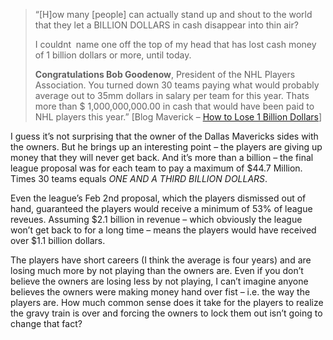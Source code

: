 > “[H]ow many [people] can actually stand up and shout to the world that
> they let a BILLION DOLLARS in cash disappear into thin air?
>
> I couldnt  name one off the top of my head that has lost cash money of
> 1 billion dollars or more, until today.
>
> **Congratulations Bob Goodenow**, President of the NHL Players
> Association. You turned down 30 teams paying what would probably
> average out to 35mm dollars in salary per team for this year. Thats
> more than \$ 1,000,000,000.00 in cash that would have been paid to NHL
> players this year.” [Blog Maverick – [How to Lose 1 Billion
> Dollars](http://www.blogmaverick.com/entry/1234000837032305/)]

I guess it’s not surprising that the owner of the Dallas Mavericks sides
with the owners. But he brings up an interesting point – the players are
giving up money that they will never get back. And it’s more than a
billion – the final league proposal was for each team to pay a maximum
of \$44.7 Million. Times 30 teams equals *ONE AND A THIRD BILLION
DOLLARS*.

Even the league’s Feb 2nd proposal, which the players dismissed out of
hand, guaranteed the players would receive a minimum of 53% of league
reveues. Assuming \$2.1 billion in revenue – which obviously the league
won’t get back to for a long time – means the players would have
received over \$1.1 billion dollars.

The players have short careers (I think the average is four years) and
are losing much more by not playing than the owners are. Even if you
don’t believe the owners are losing less by not playing, I can’t imagine
anyone believes the owners were making money hand over fist – i.e. the
way the players are. How much common sense does it take for the players
to realize the gravy train is over and forcing the owners to lock them
out isn’t going to change that fact?
